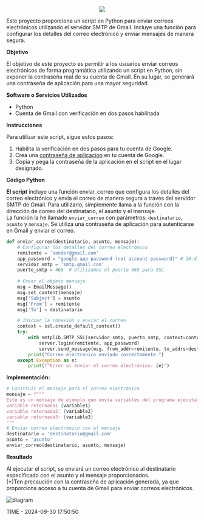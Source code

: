 <p align="center"><img src="https://github.com/ccalvop/PY-EmailSender/assets/126183973/dbf8c6a6-abde-40bb-a162-5c52cc8f04ce" /></p>

Este proyecto proporciona un script en Python para enviar correos electrónicos utilizando el servidor SMTP de Gmail. Incluye una función para configurar los detalles del correo electrónico y enviar mensajes de manera segura.

**Objetivo**

El objetivo de este proyecto es permitir a los usuarios enviar correos electrónicos de forma programática utilizando un script en Python, sin exponer la contraseña real de su cuenta de Gmail. En su lugar, se generará una contraseña de aplicación para una mayor seguridad.

**Software o Servicios Utilizados**

- Python
- Cuenta de Gmail con verificación en dos pasos habilitada

**Instrucciones**

Para utilizar este script, sigue estos pasos:

1. Habilita la verificación en dos pasos para tu cuenta de Google.  
2. Crea una [contraseña de aplicación](https://support.google.com/accounts/answer/185833?hl=en) en tu cuenta de Google.  
3. Copia y pega la contraseña de la aplicación en el script en el lugar designado.  

**Código Python**

**El script** incluye una función enviar_correo que configura los detalles del correo electrónico y envía el correo de manera segura a través del servidor SMTP de Gmail. Para utilizarlo, simplemente llama a la función con la dirección de correo del destinatario, el asunto y el mensaje.  
La función la he llamado `enviar_correo` con parámetros: `destinatario`, `asunto` y `mensaje`. Se utiliza una contraseña de aplicación para autenticarse en Gmail y enviar el correo.

```python
def enviar_correo(destinatario, asunto, mensaje):
    # Configurar los detalles del correo electrónico
    remitente = 'sender@gmail.com'
    app_password = "google app password (not account password)" # 16-digit app password
    servidor_smtp = 'smtp.gmail.com'
    puerto_smtp = 465  # Utilizamos el puerto 465 para SSL
    
    # Crear el objeto mensaje
    msg = EmailMessage()
    msg.set_content(mensaje)
    msg['Subject'] = asunto
    msg['From'] = remitente
    msg['To'] = destinatario

    # Iniciar la conexión y enviar el correo
    context = ssl.create_default_context()
    try:
        with smtplib.SMTP_SSL(servidor_smtp, puerto_smtp, context=context) as server:
            server.login(remitente, app_password)
            server.send_message(msg, from_addr=remitente, to_addrs=destinatario)
        print("Correo electrónico enviado correctamente.")
    except Exception as e:
        print(f"Error al enviar el correo electrónico: {e}")
```

**Implementación:**

```python
# Construir el mensaje para el correo electrónico
mensaje = f"""
Este es un mensaje de ejemplo que envía variables del programa ejecutado:
variable retornada1 {variable1}
variable retornada2: {variable2}
variable retornada3: {variable3}
"""
# Enviar correo electrónico con el mensaje
destinatario = 'destinatario@gmail.com'
asunto = 'asunto'
enviar_correo(destinatario, asunto, mensaje)
```

**Resultado**

Al ejecutar el script, se enviará un correo electrónico al destinatario especificado con el asunto y el mensaje proporcionados.  
(*)Ten precaución con la contraseña de aplicación generada, ya que proporciona acceso a tu cuenta de Gmail para enviar correos electrónicos.

![diagram](https://github.com/ccalvop/PY-EmailSender/assets/126183973/0c975b6a-7607-422c-934a-25a4acf22a5b)

TIME - 2024-09-30 17:50:50
